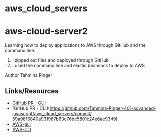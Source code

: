 # aws_cloud_servers
# aws-cloud-server2

Learning how to deploy applications to AWS through GitHub and the command line.

1. I zipped out files and deployed through GitHub
2. I used the command line and elastic beansock to deploy to AWS

Author Tahmina Ringer

## Links/Resources

- [GitHub PR - GUI](https://github.com/tahminaringer/aws-cloud-server2/commit/bb6cc2309d3ec29d88fc8e4cfcec21f3583e23cf)
- [GitHub PR - CLI](https://github.com/Tahmina-Ringer-401-advanced-javascript/aws_cloud_servers/commit/ 59a9816840a931967b63c76be5801c24e6ae9349)
- [AWS-gui](https://us-east-2.console.aws.amazon.com/elasticbeanstalk/home?region=us-east-2#/applications)
- [AWS-CLI](https://us-east-2.console.aws.amazon.com/elasticbeanstalk/home?region=us-east-2#/environments)
